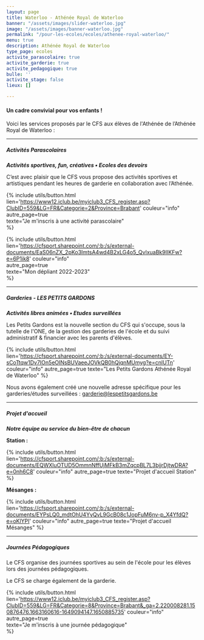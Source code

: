```yaml
---
layout: page
title: Waterloo - Athénée Royal de Waterloo
banner: "/assets/images/slider-waterloo.jpg"
image: "/assets/images/banner-waterloo.jpg"
permalink: "/pour-les-ecoles/ecoles/athenee-royal-waterloo/"
menu: true
description: Athénée Royal de Waterloo
type_page: ecoles
activite_parascolaire: true
activite_garderie: true
activite_pedagogique: true
bulle: ''
activite_stage: false
lieux: []

---
```

#### **Un cadre convivial pour vos enfants !**

Voici les services proposés par le CFS aux élèves de l'Athénée de l’Athénée Royal de Waterloo :

***

##### **Activités Parascolaires**

**_Activités sportives, fun, créatives • Ecoles des devoirs_**

C’est avec plaisir que le CFS vous propose des activités sportives et artistiques pendant les heures de garderie en collaboration avec l’Athénée.

{% include utils/button.html lien='https://www12.iclub.be/myiclub3_CFS_register.asp?ClubID=559&LG=FR&Categorie=2&Province=Brabant' couleur="info"  
autre_page=true  
texte="Je m'inscris à une activité parascolaire"  
%}

{% include utils/button.html  
lien='https://cfsport.sharepoint.com/:b:/s/external-documents/EaS06nZX_2pKo3ImtsA4wd4B2xLG4o5_QvlxuaBk9IIKFw?e=6P1ik8' couleur="info"  
autre_page=true  
texte="Mon dépliant 2022-2023"  
%}

***

##### **Garderies - LES PETITS GARDONS**

**_Activités libres animées • Etudes surveillées_**

Les Petits Gardons est la nouvelle section du CFS qui s'occupe, sous la tutelle de l'ONE, de la gestion des garderies de l'école et du suivi administratif & financier avec les parents d'élèves.

{% include utils/button.html lien='https://cfsport.sharepoint.com/:b:/s/external-documents/EY-sCoTtqw1Dv7IOn5eOINsBUVaeeJOVkQB0hQjqnMUmyg?e=cnlUTn' couleur="info" autre_page=true texte="Les Petits Gardons Athénée Royal de Waterloo" %}

Nous avons également créé une nouvelle adresse spécifique pour les garderies/études surveillées : <a href="mailto:garderie@lespetitsgardons.be">garderie@lespetitsgardons.be</a>

***

##### **Projet d'accueil**

**_Notre équipe au service du bien-être de chacun_**

**Station :**

{% include utils/button.html lien='https://cfsport.sharepoint.com/:b:/s/external-documents/EQWXluOTUD5OmmnNffUjMFkB3mZqcpBL7L3bjjrDjtwDRA?e=0nh6C8' couleur="info" autre_page=true texte="Projet d'accueil Station" %}

**Mésanges :**

{% include utils/button.html lien='https://cfsport.sharepoint.com/:b:/s/external-documents/EYPsLQ0_mdtOhU4YyQvL9GcB08c1JopFuM6nv-p_X4YfdQ?e=oKlYPI' couleur="info" autre_page=true texte="Projet d'accueil Mésanges" %}

***

##### **Journées Pédagogiques**

Le CFS organise des journées sportives au sein de l'école pour les élèves lors des journées pédagogiques.

Le CFS se charge également de la garderie.

{% include utils/button.html lien='https://www12.iclub.be/myiclub3_CFS_register.asp?ClubID=559&LG=FR&Categorie=8&Province=Brabant&_ga=2.220008281.150876476.1663160616-1649094147.1650885735' couleur="info"  
autre_page=true  
texte="Je m'inscris à une journée pédagogique"  
%}
